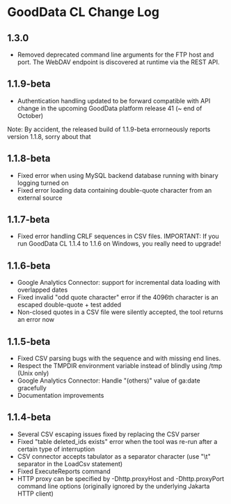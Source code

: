# GoodData CL Change Log

## 1.3.0

* Removed deprecated command line arguments for the FTP host and port. The WebDAV endpoint is discovered at runtime via the REST API.

## 1.1.9-beta

* Authentication handling updated to be forward compatible with API change in the upcoming
  GoodData platform release 41 (~ end of October)

Note:  By accident, the released build of 1.1.9-beta errorneously reports version 1.1.8, sorry 
  about that

## 1.1.8-beta

* Fixed error when using MySQL backend database running with binary logging turned on
* Fixed error loading data containing double-quote character from an external source

## 1.1.7-beta

* Fixed error handling CRLF sequences in CSV files. IMPORTANT: If you run GoodData CL 1.1.4 to 1.1.6 on Windows, you really need to upgrade!

## 1.1.6-beta

* Google Analytics Connector: support for incremental data loading with overlapped dates
* Fixed invalid "odd quote character" error if the 4096th character is an escaped double-quote + test added
* Non-closed quotes in a CSV file were silently accepted, the tool returns an error now

## 1.1.5-beta

* Fixed CSV parsing bugs with the <comma><tree-double-quotes> sequence and with missing end lines. 
* Respect the TMPDIR environment variable instead of blindly using /tmp (Unix only)
* Google Analytics Connector: Handle "(others)" value of ga:date gracefully
* Documentation improvements 

## 1.1.4-beta

* Several CSV escaping issues fixed by replacing the CSV parser
* Fixed "table deleted_ids exists" error when the tool was re-run after a certain type of interruption
* CSV connector accepts tabulator as a separator character (use "\t" separator in the LoadCsv statement)
* Fixed ExecuteReports command
* HTTP proxy can be specified by -Dhttp.proxyHost and -Dhttp.proxyPort command line options (originally ignored by the underlying Jakarta HTTP client)
